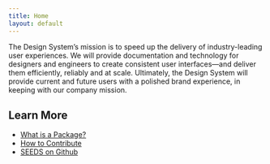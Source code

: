 ```yaml
---
title: Home
layout: default
---
```


<p class="Typography-size--500">
The Design System’s mission is to speed up the delivery of industry-leading user experiences. We will provide documentation and technology for designers and engineers to create consistent user interfaces—and deliver them efficiently, reliably and at scale. Ultimately, the Design System will provide current and future users with a polished brand experience, in keeping with our company mission.
</p>

## Learn More

- [What is a Package?]({{{siteUrl}}}/package/)
- [How to Contribute]({{{siteUrl}}}/contribute/)
- [SEEDS on Github](https://github.com/sproutsocial/seeds)
